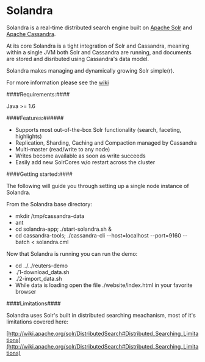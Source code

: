 Solandra
========
Solandra is a real-time distributed search engine built on [Apache Solr](http://lucene.apache.org) and [Apache Cassandra](http://cassandra.apache.org).

At its core Solandra is a tight integration of Solr and Cassandra, meaning within a single JVM both Solr and Cassandra are running, and 
documents are stored and disributed using Cassandra's data model. 

Solandra makes managing and dynamically growing Solr simple(r). 

For more information please see the [wiki](https://github.com/tjake/Lucandra/wiki)

####Requirements:####

Java >= 1.6

####Features:######

  - Supports most out-of-the-box Solr functionality (search, faceting, highlights)
  - Replication, Sharding, Caching and Compaction managed by Cassandra
  - Multi-master (read/write to any node)
  - Writes become available as soon as write succeeds
  - Easily add new SolrCores w/o restart across the cluster 

####Getting started:####

The following will guide you through setting up a single node instance of Solandra.

From the Solandra base directory:
  
  - mkdir /tmp/cassandra-data
  - ant
  - cd solandra-app; ./start-solandra.sh &
  - cd cassandra-tools; ./cassandra-cli --host=localhost --port=9160 --batch < solandra.cml
  
Now that Solandra is running you can run the demo:
  
  - cd ../../reuters-demo
  - ./1-download_data.sh
  - ./2-import_data.sh  
  - While data is loading open the file ./website/index.html in your favorite browser 


####Limitations####

Solandra uses Solr's built in distributed searching meachanism, 
most of it's limitations covered here: 

[http://wiki.apache.org/solr/DistributedSearch#Distributed_Searching_Limitations](http://wiki.apache.org/solr/DistributedSearch#Distributed_Searching_Limitations)